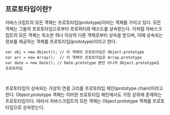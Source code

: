 ## 프로토타입이란?

자바스크립트의 모든 객체는 프로토타입(prototype)이라는 객체를 가지고 있다.
모든 객체는 그들의 프로토타입으로부터 프로퍼티와 메소드를 상속받는다.
이처럼 자바스크립트의 모든 객체는 최소한 하나 이상의 다른 객체로부터 상속을 받으며, 이때 상속되는 정보를 제공하는 객체를 프로토타입(prototype)이라고 한다.

```
var obj = new Object(); // 이 객체의 프로토타입은 Object.prototype
var arr = new Array();  // 이 객체의 프로토타입은 Array.prototype
var date = new Date(); // Date.prototype 뿐만 아니라 Object.prototype도 프로토타입
```

<br>  

프로토타입이 상속되는 가상의 연결 고리를 프로토타입 체인(prototype chain)이라고 한다.
Object.prototype 객체는 이러한 프로토타입 체인에서도 가장 상위에 존재하는 프로토타입이다. 따라서 자바스크립트의 모든 객체는 Object.prototype 객체를 프로토타입으로 상속받는다.